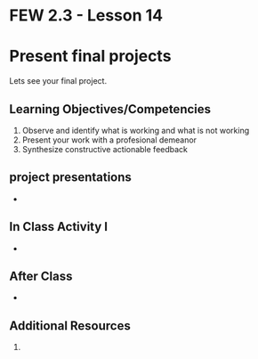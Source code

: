 # FEW 2.3 - Lesson 14

# Present final projects 

Lets see your final project. 

## Learning Objectives/Competencies

1. Observe and identify what is working and what is not working 
1. Present your work with a profesional demeanor
1. Synthesize constructive actionable feedback

## project presentations

- 

## In Class Activity I

- 

## After Class

- 

## Additional Resources

1. 
